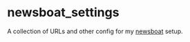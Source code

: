 # newsboat_settings

A collection of URLs and other config for my [newsboat](https://newsboat.org) setup.
